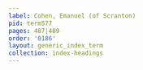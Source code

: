 ```yaml
---
label: Cohen, Emanuel (of Scranton)
pid: term577
pages: 487|489
order: '0186'
layout: generic_index_term
collection: index-headings
---
```


